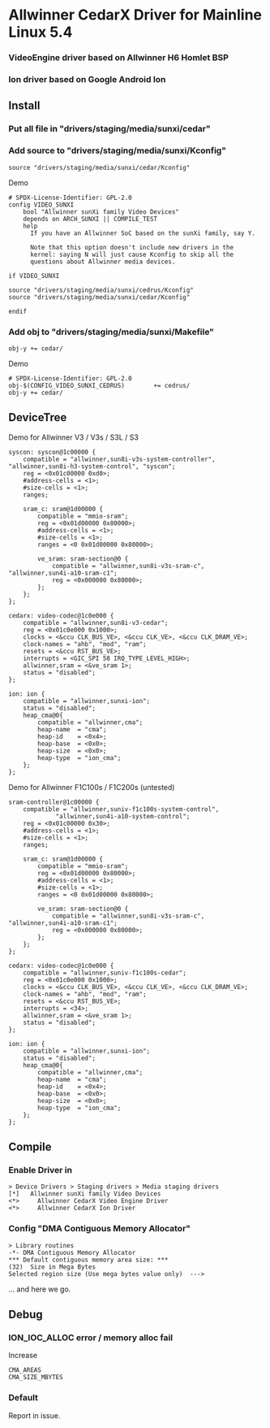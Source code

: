 # Allwinner CedarX Driver for Mainline Linux 5.4
### VideoEngine driver based on Allwinner H6 Homlet BSP
### Ion driver based on Google Android Ion

## Install

### Put all file in "drivers/staging/media/sunxi/cedar"

### Add source to "drivers/staging/media/sunxi/Kconfig"
```
source "drivers/staging/media/sunxi/cedar/Kconfig"
```
Demo
```
# SPDX-License-Identifier: GPL-2.0
config VIDEO_SUNXI
	bool "Allwinner sunXi family Video Devices"
	depends on ARCH_SUNXI || COMPILE_TEST
	help
	  If you have an Allwinner SoC based on the sunXi family, say Y.

	  Note that this option doesn't include new drivers in the
	  kernel: saying N will just cause Kconfig to skip all the
	  questions about Allwinner media devices.

if VIDEO_SUNXI

source "drivers/staging/media/sunxi/cedrus/Kconfig"
source "drivers/staging/media/sunxi/cedar/Kconfig"

endif
```

### Add obj to "drivers/staging/media/sunxi/Makefile"
```
obj-y += cedar/
```
Demo
```
# SPDX-License-Identifier: GPL-2.0
obj-$(CONFIG_VIDEO_SUNXI_CEDRUS)        += cedrus/
obj-y += cedar/
```

## DeviceTree
Demo for Allwinner V3 / V3s / S3L / S3
```
syscon: syscon@1c00000 {
    compatible = "allwinner,sun8i-v3s-system-controller", "allwinner,sun8i-h3-system-control", "syscon";
    reg = <0x01c00000 0xd0>;
    #address-cells = <1>;
    #size-cells = <1>;
    ranges;

    sram_c: sram@1d00000 {
        compatible = "mmio-sram";
        reg = <0x01d00000 0x80000>;
        #address-cells = <1>;
        #size-cells = <1>;
        ranges = <0 0x01d00000 0x80000>;

        ve_sram: sram-section@0 {
            compatible = "allwinner,sun8i-v3s-sram-c", "allwinner,sun4i-a10-sram-c1";
            reg = <0x000000 0x80000>;
        };
    };
};

cedarx: video-codec@1c0e000 {
    compatible = "allwinner,sun8i-v3-cedar";
    reg = <0x01c0e000 0x1000>;
    clocks = <&ccu CLK_BUS_VE>, <&ccu CLK_VE>, <&ccu CLK_DRAM_VE>;
    clock-names = "ahb", "mod", "ram";
    resets = <&ccu RST_BUS_VE>;
    interrupts = <GIC_SPI 58 IRQ_TYPE_LEVEL_HIGH>;
    allwinner,sram = <&ve_sram 1>;
    status = "disabled";
};
        
ion: ion {
    compatible = "allwinner,sunxi-ion";
    status = "disabled";
    heap_cma@0{
        compatible = "allwinner,cma";
        heap-name  = "cma";
        heap-id    = <0x4>;
        heap-base  = <0x0>;
        heap-size  = <0x0>;
        heap-type  = "ion_cma";
    };
};
```
Demo for Allwinner F1C100s / F1C200s (untested)
```
sram-controller@1c00000 {
	compatible = "allwinner,suniv-f1c100s-system-control",
		     "allwinner,sun4i-a10-system-control";
	reg = <0x01c00000 0x30>;
	#address-cells = <1>;
	#size-cells = <1>;
	ranges;

	sram_c: sram@1d00000 {
		compatible = "mmio-sram";
		reg = <0x01d00000 0x80000>;
		#address-cells = <1>;
		#size-cells = <1>;
		ranges = <0 0x01d00000 0x80000>;

		ve_sram: sram-section@0 {
			compatible = "allwinner,sun8i-v3s-sram-c", "allwinner,sun4i-a10-sram-c1";
			reg = <0x000000 0x80000>;
		};
    };
};

cedarx: video-codec@1c0e000 {
	compatible = "allwinner,suniv-f1c100s-cedar";
	reg = <0x01c0e000 0x1000>;
	clocks = <&ccu CLK_BUS_VE>, <&ccu CLK_VE>, <&ccu CLK_DRAM_VE>;
	clock-names = "ahb", "mod", "ram";
	resets = <&ccu RST_BUS_VE>;
	interrupts = <34>;
	allwinner,sram = <&ve_sram 1>;
	status = "disabled";
};

ion: ion {
    compatible = "allwinner,sunxi-ion";
    status = "disabled";
    heap_cma@0{
        compatible = "allwinner,cma";
        heap-name  = "cma";
        heap-id    = <0x4>;
        heap-base  = <0x0>;
        heap-size  = <0x0>;
        heap-type  = "ion_cma";
    };
};
```
## Compile
### Enable Driver in 
```
> Device Drivers > Staging drivers > Media staging drivers
[*]   Allwinner sunXi family Video Devices
<*>     Allwinner CedarX Video Engine Driver
<*>     Allwinner CedarX Ion Driver 
```
### Config "DMA Contiguous Memory Allocator"
```
> Library routines
-*- DMA Contiguous Memory Allocator
*** Default contiguous memory area size: ***
(32)  Size in Mega Bytes
Selected region size (Use mega bytes value only)  --->
```
... and here we go.

## Debug
### ION_IOC_ALLOC error / memory alloc fail
Increase
```
CMA_AREAS
CMA_SIZE_MBYTES
```
### Default
Report in issue.
